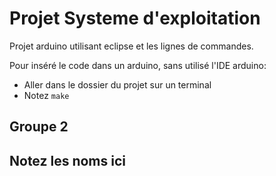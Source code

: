 # Projet Systeme d'exploitation

Projet arduino utilisant eclipse et les lignes de commandes.

Pour inséré le code dans un arduino, sans utilisé l'IDE arduino:
- Aller dans le dossier du projet sur un terminal
- Notez `make`


## Groupe 2

## Notez les noms ici
